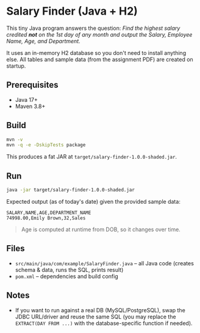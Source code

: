 # Salary Finder (Java + H2)

This tiny Java program answers the question: *Find the highest salary credited **not** on the 1st day of any month and output the Salary, Employee Name, Age, and Department.*

It uses an in-memory H2 database so you don't need to install anything else. All tables and sample data (from the assignment PDF) are created on startup.

## Prerequisites
- Java 17+
- Maven 3.8+

## Build
```bash
mvn -v
mvn -q -e -DskipTests package
```
This produces a fat JAR at `target/salary-finder-1.0.0-shaded.jar`.

## Run
```bash
java -jar target/salary-finder-1.0.0-shaded.jar
```
Expected output (as of today's date) given the provided sample data:
```
SALARY,NAME,AGE,DEPARTMENT_NAME
74998.00,Emily Brown,32,Sales
```
> Age is computed at runtime from DOB, so it changes over time.

## Files
- `src/main/java/com/example/SalaryFinder.java` – all Java code (creates schema & data, runs the SQL, prints result)
- `pom.xml` – dependencies and build config

## Notes
- If you want to run against a real DB (MySQL/PostgreSQL), swap the JDBC URL/driver and reuse the same SQL (you may replace the `EXTRACT(DAY FROM ...)` with the database-specific function if needed).

